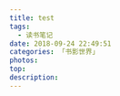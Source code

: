 ```yaml
---
title: test
tags:
  - 读书笔记
date: 2018-09-24 22:49:51
categories: 「书影世界」
photos:
top:
description:
---
```

